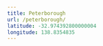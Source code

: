 ```yaml
---
title: Peterborough
url: /peterborough/
latitude: -32.974392800000004
longitude: 138.8354835
---
```

